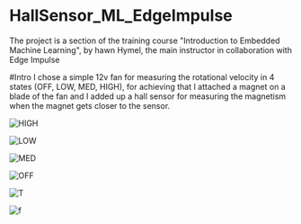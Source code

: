 # HallSensor_ML_EdgeImpulse
The project is a section of the training course "Introduction to Embedded Machine Learning", by hawn Hymel, the main instructor in collaboration with Edge Impulse

#Intro
I chose a simple 12v fan for measuring the rotational velocity in 4 states (OFF, LOW, MED, HIGH), for achieving that I attached a magnet on a blade of the fan and I added up a hall sensor for measuring the magnetism when the magnet gets closer to the sensor.

![HIGH](https://user-images.githubusercontent.com/46487846/108938063-011cfd80-7615-11eb-8680-77f0432a8ae8.PNG)

![LOW](https://user-images.githubusercontent.com/46487846/108938064-01b59400-7615-11eb-8bf6-a701101ec39b.PNG)

![MED](https://user-images.githubusercontent.com/46487846/108938065-024e2a80-7615-11eb-8056-75ee079e24fe.PNG)

![OFF](https://user-images.githubusercontent.com/46487846/108938068-024e2a80-7615-11eb-9e41-62b029ecdaf8.PNG)

![T](https://user-images.githubusercontent.com/46487846/108938069-024e2a80-7615-11eb-975a-8f98aef2511d.PNG)

![f](https://user-images.githubusercontent.com/46487846/108938070-02e6c100-7615-11eb-8e84-ccbc4ae03d84.PNG)

